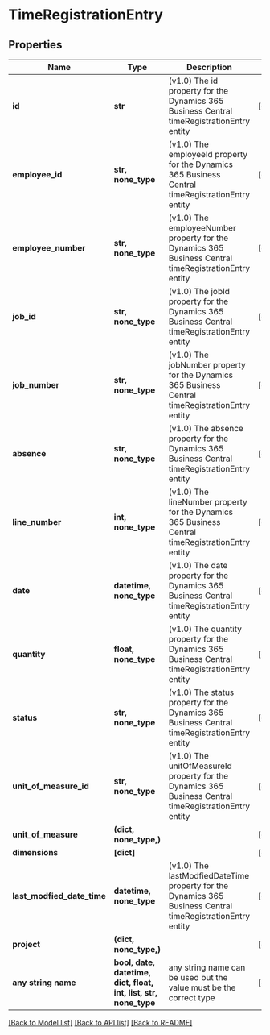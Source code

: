 # TimeRegistrationEntry


## Properties
Name | Type | Description | Notes
------------ | ------------- | ------------- | -------------
**id** | **str** | (v1.0) The id property for the Dynamics 365 Business Central timeRegistrationEntry entity | [optional] 
**employee_id** | **str, none_type** | (v1.0) The employeeId property for the Dynamics 365 Business Central timeRegistrationEntry entity | [optional] 
**employee_number** | **str, none_type** | (v1.0) The employeeNumber property for the Dynamics 365 Business Central timeRegistrationEntry entity | [optional] 
**job_id** | **str, none_type** | (v1.0) The jobId property for the Dynamics 365 Business Central timeRegistrationEntry entity | [optional] 
**job_number** | **str, none_type** | (v1.0) The jobNumber property for the Dynamics 365 Business Central timeRegistrationEntry entity | [optional] 
**absence** | **str, none_type** | (v1.0) The absence property for the Dynamics 365 Business Central timeRegistrationEntry entity | [optional] 
**line_number** | **int, none_type** | (v1.0) The lineNumber property for the Dynamics 365 Business Central timeRegistrationEntry entity | [optional] 
**date** | **datetime, none_type** | (v1.0) The date property for the Dynamics 365 Business Central timeRegistrationEntry entity | [optional] 
**quantity** | **float, none_type** | (v1.0) The quantity property for the Dynamics 365 Business Central timeRegistrationEntry entity | [optional] 
**status** | **str, none_type** | (v1.0) The status property for the Dynamics 365 Business Central timeRegistrationEntry entity | [optional] 
**unit_of_measure_id** | **str, none_type** | (v1.0) The unitOfMeasureId property for the Dynamics 365 Business Central timeRegistrationEntry entity | [optional] 
**unit_of_measure** | **(dict, none_type,)** |  | [optional] 
**dimensions** | **[dict]** |  | [optional] 
**last_modfied_date_time** | **datetime, none_type** | (v1.0) The lastModfiedDateTime property for the Dynamics 365 Business Central timeRegistrationEntry entity | [optional] 
**project** | **(dict, none_type,)** |  | [optional] 
**any string name** | **bool, date, datetime, dict, float, int, list, str, none_type** | any string name can be used but the value must be the correct type | [optional]

[[Back to Model list]](../README.md#documentation-for-models) [[Back to API list]](../README.md#documentation-for-api-endpoints) [[Back to README]](../README.md)


